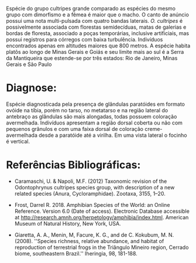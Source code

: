﻿Espécie do grupo cultripes grande comparado as espécies do mesmo grupo com dimorfismo e a fêmea é maior que o macho.  O canto de anúncio possui uma nota multi-pulsada com quatro bandas laterais. *O. cultripes* é possivelmente associada com florestas semidecíduas, matas de galerias e bordas de floresta, associado a poças temporárias, inclusive artificiais, mas possui registros para córregos com baixa turbulência.
Indivíduos encontrados apenas em altitudes maiores que 800 metros. A espécie habita platôs ao longo de Minas Gerais e Goiás e seu limite mais ao sul é a Serra da Mantiqueira que estende-se por três estados: Rio de Janeiro, Minas Gerais e São Paulo 


# Diagnose:
Espécie diagnosticada pela presença de glândulas paratóides em formato ovóide na tíbia, porém no tarso, no metatarso e na região lateral do antebraço as glândulas são mais alongadas, todas possuem coloração avermelhada. Indivíduos apresentam a região dorsal coberta ou não com pequenos grânulos e com uma faixa dorsal de coloração creme-avermelhada desde a paratóide até a virilha. Em uma vista lateral o focinho é vertical.  






# Referências Bibliográficas:


* Caramaschi, U. & Napoli, M.F. (2012) Taxonomic revision of the Odontophrynus cultripes species group, with description of a new related species (Anura, Cycloramphidae). Zootaxa, 3155, 1–20.


* Frost, Darrel R. 2018. Amphibian Species of the World: an Online Reference. Version 6.0 (Date of access). Electronic Database accessible at http://research.amnh.org/herpetology/amphibia/index.html. American Museum of Natural History, New York, USA.


* Giaretta, A. A., Menin, M, Facure, K. G., and de C. Kokubum, M. N. (2008). ''Species richness, relative abundance, and habitat of reproduction of terrestrial frogs in the Triângulo Mineiro region, Cerrado biome, southeastern Brazil.'' Iheringia, 98, 181-188.